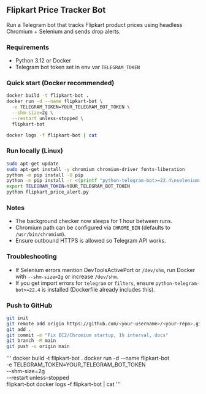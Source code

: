 ## Flipkart Price Tracker Bot

Run a Telegram bot that tracks Flipkart product prices using headless Chromium + Selenium and sends drop alerts.

### Requirements
- Python 3.12 or Docker
- Telegram bot token set in env var `TELEGRAM_TOKEN`

### Quick start (Docker recommended)
```bash
docker build -t flipkart-bot .
docker run -d --name flipkart-bot \
  -e TELEGRAM_TOKEN=YOUR_TELEGRAM_BOT_TOKEN \
  --shm-size=2g \
  --restart unless-stopped \
  flipkart-bot

docker logs -f flipkart-bot | cat
```

### Run locally (Linux)
```bash
sudo apt-get update
sudo apt-get install -y chromium chromium-driver fonts-liberation
python -m pip install -U pip
python -m pip install -r <(printf "python-telegram-bot>=22.4\nselenium>=4.35.0\nrequests>=2.32.3\npython-dotenv>=1.0.1\nbeautifulsoup4>=4.12.3\nschedule>=1.2.2\n")
export TELEGRAM_TOKEN=YOUR_TELEGRAM_BOT_TOKEN
python flipkart_price_alert.py
```

### Notes
- The background checker now sleeps for 1 hour between runs.
- Chromium path can be configured via `CHROME_BIN` (defaults to `/usr/bin/chromium`).
- Ensure outbound HTTPS is allowed so Telegram API works.

### Troubleshooting
- If Selenium errors mention DevToolsActivePort or `/dev/shm`, run Docker with `--shm-size=2g` or increase `/dev/shm`.
- If you get import errors for `telegram` or `filters`, ensure `python-telegram-bot>=22.4` is installed (Dockerfile already includes this).

### Push to GitHub
```bash
git init
git remote add origin https://github.com/<your-username>/<your-repo>.git
git add .
git commit -m "Fix EC2/Chromium startup, 1h interval, docs"
git branch -M main
git push -u origin main
```

'''
docker build -t flipkart-bot .
docker run -d --name flipkart-bot \
  -e TELEGRAM_TOKEN=YOUR_TELEGRAM_BOT_TOKEN \
  --shm-size=2g \
  --restart unless-stopped \
  flipkart-bot
docker logs -f flipkart-bot | cat
'''
